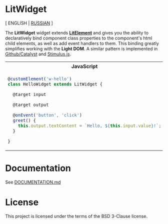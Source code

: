 
# LitWidget

[ ENGLISH | [RUSSIAN](./README.ru.md) ]

The **LitWidget** widget extends [**LitElement**](https://lit.dev/docs/components/overview/) and gives you the ability to declaratively bind component class properties to the component's html child elements, as well as add event handlers to them. This binding greatly simplifies working with the **Light DOM**. A similar pattern is implemented in [Github/Catalyst](https://catalyst.rocks/) and [Stimulus.js](https://stimulus.hotwired.dev/).

<table>
<tr>
  <th>JavaScript</th>
  <th>HTML</th>
</tr>
<tr>
  <td valign="top">

```js
@customElement('w-hello')
class HelloWidget extends LitWidget {

  @target input

  @target output

  @onEvent('button', 'click')
  greet() {
    this.output.textContent = `Hello, ${this.input.value}!`;
  }

}
```
  </td>
  <td valign="top">

```html
<w-hello>
  <input data-target="w-hello.input" type="text" />

  <button data-target="w-hello.button">
    Greet
  </button>

  <span data-target="w-hello.output"></span>
</w-hello>
```
  </td>
</tr>
</table>

# Documentation

See [DOCUMENTATION.md](DOCUMENTATION.md)

# License

This project is licensed under the terms of the BSD 3-Clause license.
